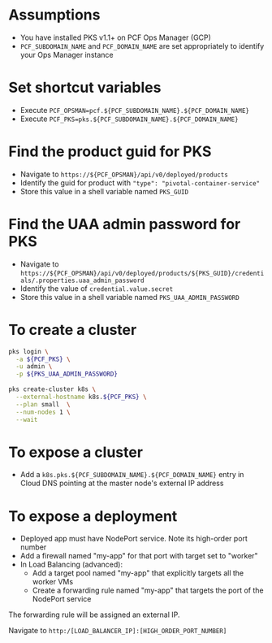 # Assumptions

- You have installed PKS v1.1+ on PCF Ops Manager (GCP)
- `PCF_SUBDOMAIN_NAME` and `PCF_DOMAIN_NAME` are set appropriately to identify your Ops Manager instance

# Set shortcut variables
- Execute `PCF_OPSMAN=pcf.${PCF_SUBDOMAIN_NAME}.${PCF_DOMAIN_NAME}`
- Execute `PCF_PKS=pks.${PCF_SUBDOMAIN_NAME}.${PCF_DOMAIN_NAME}`

# Find the product guid for PKS

- Navigate to `https://${PCF_OPSMAN}/api/v0/deployed/products`
- Identify the guid for product with `"type": "pivotal-container-service"`
- Store this value in a shell variable named `PKS_GUID`

# Find the UAA admin password for PKS

- Navigate to `https://${PCF_OPSMAN}/api/v0/deployed/products/${PKS_GUID}/credentials/.properties.uaa_admin_password`
- Identify the value of `credential.value.secret`
- Store this value in a shell variable named `PKS_UAA_ADMIN_PASSWORD`

# To create a cluster

```bash
pks login \
  -a ${PCF_PKS} \
  -u admin \
  -p ${PKS_UAA_ADMIN_PASSWORD}
  
pks create-cluster k8s \
  --external-hostname k8s.${PCF_PKS} \
  --plan small  \
  --num-nodes 1 \
  --wait
```

# To expose a cluster

- Add a `k8s.pks.${PCF_SUBDOMAIN_NAME}.${PCF_DOMAIN_NAME}` entry in Cloud DNS pointing at the master node's external IP address

# To expose a deployment

- Deployed app must have NodePort service. Note its high-order port number
- Add a firewall named "my-app" for that port with target set to "worker"
- In Load Balancing (advanced):
  - Add a target pool named "my-app" that explicitly targets all the worker VMs
  - Create a forwarding rule named "my-app" that targets the port of the NodePort service
  
The forwarding rule will be assigned an external IP.

Navigate to `http:/[LOAD_BALANCER_IP]:[HIGH_ORDER_PORT_NUMBER]`
